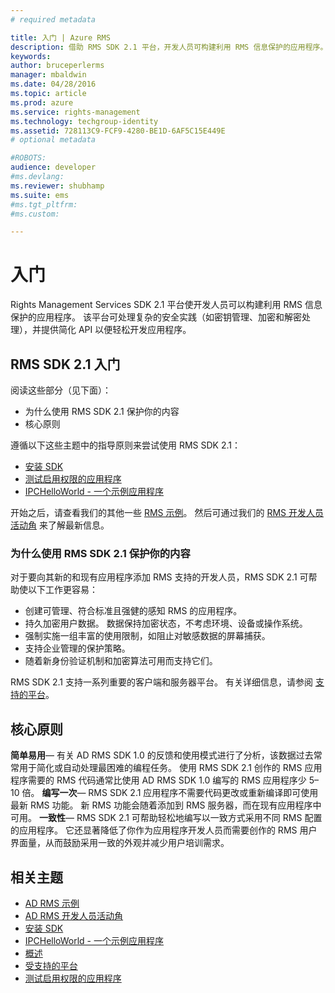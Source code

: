 ```yaml
---
# required metadata

title: 入门 | Azure RMS
description: 借助 RMS SDK 2.1 平台，开发人员可构建利用 RMS 信息保护的应用程序。
keywords:
author: bruceperlerms
manager: mbaldwin
ms.date: 04/28/2016
ms.topic: article
ms.prod: azure
ms.service: rights-management
ms.technology: techgroup-identity
ms.assetid: 728113C9-FCF9-4280-BE1D-6AF5C15E449E
# optional metadata

#ROBOTS:
audience: developer
#ms.devlang:
ms.reviewer: shubhamp
ms.suite: ems
#ms.tgt_pltfrm:
#ms.custom:

---
```


# 入门

Rights Management Services SDK 2.1 平台使开发人员可以构建利用 RMS 信息保护的应用程序。 该平台可处理复杂的安全实践（如密钥管理、加密和解密处理），并提供简化 API 以便轻松开发应用程序。

## RMS SDK 2.1 入门

阅读这些部分（见下面）：

-   为什么使用 RMS SDK 2.1 保护你的内容
-   核心原则

遵循以下这些主题中的指导原则来尝试使用 RMS SDK 2.1：

-   [安装 SDK](create-your-first-rights-aware-application.md)
-   [测试启用权限的应用程序](running-your-first-application.md)
-   [IPCHelloWorld - 一个示例应用程序](how-to-build-your-first-application.md)

开始之后，请查看我们的其他一些 [RMS 示例](samples.md)。 然后可通过我们的 [RMS 开发人员活动角](http://blogs.msdn.com/b/rms/) 来了解最新信息。

### 为什么使用 RMS SDK 2.1 保护你的内容

对于要向其新的和现有应用程序添加 RMS 支持的开发人员，RMS SDK 2.1 可帮助使以下工作更容易：

-   创建可管理、符合标准且强健的感知 RMS 的应用程序。
-   持久加密用户数据。 数据保持加密状态，不考虑环境、设备或操作系统。
-   强制实施一组丰富的使用限制，如阻止对敏感数据的屏幕捕获。
-   支持企业管理的保护策略。
-   随着新身份验证机制和加密算法可用而支持它们。

RMS SDK 2.1 支持一系列重要的客户端和服务器平台。 有关详细信息，请参阅 [支持的平台](supported-platforms.md)。

## 核心原则

**简单易用**— 有关 AD RMS SDK 1.0 的反馈和使用模式进行了分析，该数据过去常常用于简化或自动处理最困难的编程任务。 使用 RMS SDK 2.1 创作的 RMS 应用程序需要的 RMS 代码通常比使用 AD RMS SDK 1.0 编写的 RMS 应用程序少 5–10 倍。
**编写一次**— RMS SDK 2.1 应用程序不需要代码更改或重新编译即可使用最新 RMS 功能。 新 RMS 功能会随着添加到 RMS 服务器，而在现有应用程序中可用。
**一致性**— RMS SDK 2.1 可帮助轻松地编写以一致方式采用不同 RMS 配置的应用程序。 它还显著降低了你作为应用程序开发人员而需要创作的 RMS 用户界面量，从而鼓励采用一致的外观并减少用户培训需求。

## 相关主题

* [AD RMS 示例](samples.md)
* [AD RMS 开发人员活动角](http://blogs.msdn.com/b/rms/)
* [安装 SDK](create-your-first-rights-aware-application.md)
* [IPCHelloWorld - 一个示例应用程序](how-to-build-your-first-application.md)
* [概述](ad-rms-overview.md)
* [受支持的平台](supported-platforms.md)
* [测试启用权限的应用程序](running-your-first-application.md)
 

 





<!--HONumber=Apr16_HO4-->


